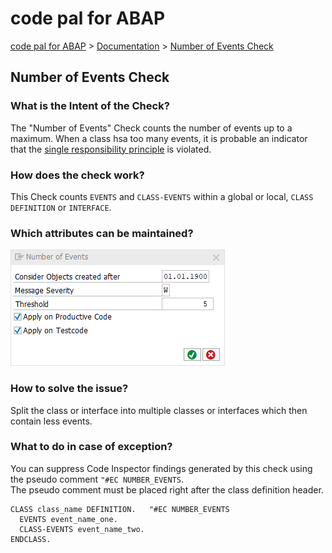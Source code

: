 # code pal for ABAP

[code pal for ABAP](../../README.md) > [Documentation](../check_documentation.md) > [Number of Events Check](number-events.md)

## Number of Events Check

### What is the Intent of the Check?

The "Number of Events" Check counts the number of events up to a maximum. When a class hsa too many events, it is probable an indicator that the [single responsibility principle](https://en.wikipedia.org/wiki/Single_responsibility_principle) is violated.

### How does the check work?

This Check counts `EVENTS` and `CLASS-EVENTS` within a global or local, `CLASS DEFINITION` or `INTERFACE`.

### Which attributes can be maintained?

![Attributes](./imgs/number_of_events.png)

### How to solve the issue?

Split the class or interface into multiple classes or interfaces which then contain less events.

### What to do in case of exception?

You can suppress Code Inspector findings generated by this check using the pseudo comment `"#EC NUMBER_EVENTS`.  
The pseudo comment must be placed right after the class definition header.

```abap
CLASS class_name DEFINITION.   "#EC NUMBER_EVENTS
  EVENTS event_name_one.
  CLASS-EVENTS event_name_two.
ENDCLASS.
```
